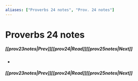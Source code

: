```yaml
---
aliases: ["Proverbs 24 notes", "Prov. 24 notes"]
---
```

# Proverbs 24 notes
##### <span class=arrow-left></span>[[prov23notes|Prev]]<span class=navigation-separator></span>[[prov24|Read]]<span class=navigation-separator></span>[[prov25notes|Next]]<span class=arrow-right></span>
- 
##### <span class=arrow-left></span>[[prov23notes|Prev]]<span class=navigation-separator></span>[[prov24|Read]]<span class=navigation-separator></span>[[prov25notes|Next]]<span class=arrow-right></span>